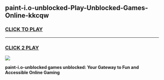 
## paint-i.o-unblocked-Play-Unblocked-Games-Online-kkcqw
<h3>
<a href="https://premium76.site?title=paint-i.o-unblocked&ref=25A">CLICK TO PLAY</a></h3>
<hr>

<h3>
<a href="https://premium76.site?title=paint-i.o-unblocked&ref=25A">CLICK 2 PLAY</a>
  
</h3>

<a href="https://premium76.site?title=paint-i.o-unblocked&ref=25A"><img src="https://clearcache.store/games.png"></a>


**paint-i.o-unblocked games unblocked: Your Gateway to Fun and Accessible Online Gaming**
